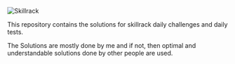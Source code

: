 ![Skillrack](https://socialify.git.ci/Sathiyaraman-M/Skillrack/image?description=1&descriptionEditable=Programming%20problems%20solved%20in%20the%20Skillrack%20platform&language=1&name=1&owner=1&stargazers=1&theme=Auto)

This repository contains the solutions for skillrack daily challenges and daily tests.

The Solutions are mostly done by me and if not, then optimal and understandable solutions done by other people are used.
